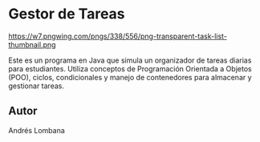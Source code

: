 # Gestor de Tareas

https://w7.pngwing.com/pngs/338/556/png-transparent-task-list-thumbnail.png

Este es un programa en Java que simula un organizador de tareas diarias para estudiantes. Utiliza conceptos de Programación Orientada a Objetos (POO), ciclos, condicionales y manejo de contenedores para almacenar y gestionar tareas.

## Autor

Andrés Lombana
